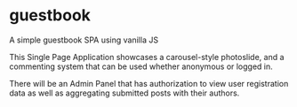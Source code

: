 # guestbook
A simple guestbook SPA using vanilla JS

This Single Page Application showcases a carousel-style photoslide, and a commenting system that can  be used whether anonymous or logged in.

There will be an Admin Panel that has authorization to view user registration data as well as aggregating submitted posts with their authors.

